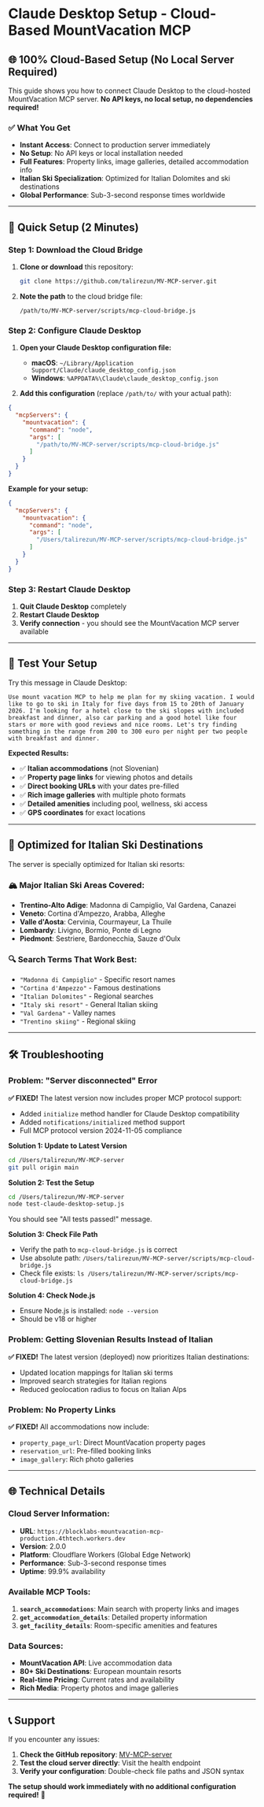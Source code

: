 # Claude Desktop Setup - Cloud-Based MountVacation MCP

## 🌐 **100% Cloud-Based Setup (No Local Server Required)**

This guide shows you how to connect Claude Desktop to the cloud-hosted MountVacation MCP server. **No API keys, no local setup, no dependencies required!**

### **✅ What You Get**
- **Instant Access**: Connect to production server immediately
- **No Setup**: No API keys or local installation needed
- **Full Features**: Property links, image galleries, detailed accommodation info
- **Italian Ski Specialization**: Optimized for Italian Dolomites and ski destinations
- **Global Performance**: Sub-3-second response times worldwide

---

## 🚀 **Quick Setup (2 Minutes)**

### **Step 1: Download the Cloud Bridge**

1. **Clone or download** this repository:
   ```bash
   git clone https://github.com/talirezun/MV-MCP-server.git
   ```

2. **Note the path** to the cloud bridge file:
   ```
   /path/to/MV-MCP-server/scripts/mcp-cloud-bridge.js
   ```

### **Step 2: Configure Claude Desktop**

1. **Open your Claude Desktop configuration file:**
   - **macOS**: `~/Library/Application Support/Claude/claude_desktop_config.json`
   - **Windows**: `%APPDATA%\Claude\claude_desktop_config.json`

2. **Add this configuration** (replace `/path/to/` with your actual path):

```json
{
  "mcpServers": {
    "mountvacation": {
      "command": "node",
      "args": [
        "/path/to/MV-MCP-server/scripts/mcp-cloud-bridge.js"
      ]
    }
  }
}
```

**Example for your setup:**
```json
{
  "mcpServers": {
    "mountvacation": {
      "command": "node",
      "args": [
        "/Users/talirezun/MV-MCP-server/scripts/mcp-cloud-bridge.js"
      ]
    }
  }
}
```

### **Step 3: Restart Claude Desktop**

1. **Quit Claude Desktop** completely
2. **Restart Claude Desktop**
3. **Verify connection** - you should see the MountVacation MCP server available

---

## 🧪 **Test Your Setup**

Try this message in Claude Desktop:

```
Use mount vacation MCP to help me plan for my skiing vacation. I would like to go to ski in Italy for five days from 15 to 20th of January 2026. I'm looking for a hotel close to the ski slopes with included breakfast and dinner, also car parking and a good hotel like four stars or more with good reviews and nice rooms. Let's try finding something in the range from 200 to 300 euro per night per two people with breakfast and dinner.
```

**Expected Results:**
- ✅ **Italian accommodations** (not Slovenian)
- ✅ **Property page links** for viewing photos and details
- ✅ **Direct booking URLs** with your dates pre-filled
- ✅ **Rich image galleries** with multiple photo formats
- ✅ **Detailed amenities** including pool, wellness, ski access
- ✅ **GPS coordinates** for exact locations

---

## 🎯 **Optimized for Italian Ski Destinations**

The server is specially optimized for Italian ski resorts:

### **🏔️ Major Italian Ski Areas Covered:**
- **Trentino-Alto Adige**: Madonna di Campiglio, Val Gardena, Canazei
- **Veneto**: Cortina d'Ampezzo, Arabba, Alleghe  
- **Valle d'Aosta**: Cervinia, Courmayeur, La Thuile
- **Lombardy**: Livigno, Bormio, Ponte di Legno
- **Piedmont**: Sestriere, Bardonecchia, Sauze d'Oulx

### **🔍 Search Terms That Work Best:**
- `"Madonna di Campiglio"` - Specific resort names
- `"Cortina d'Ampezzo"` - Famous destinations
- `"Italian Dolomites"` - Regional searches
- `"Italy ski resort"` - General Italian skiing
- `"Val Gardena"` - Valley names
- `"Trentino skiing"` - Regional skiing

---

## 🛠️ **Troubleshooting**

### **Problem: "Server disconnected" Error**

**✅ FIXED!** The latest version now includes proper MCP protocol support:
- Added `initialize` method handler for Claude Desktop compatibility
- Added `notifications/initialized` method support
- Full MCP protocol version 2024-11-05 compliance

**Solution 1: Update to Latest Version**
```bash
cd /Users/talirezun/MV-MCP-server
git pull origin main
```

**Solution 2: Test the Setup**
```bash
cd /Users/talirezun/MV-MCP-server
node test-claude-desktop-setup.js
```
You should see "All tests passed!" message.

**Solution 3: Check File Path**
- Verify the path to `mcp-cloud-bridge.js` is correct
- Use absolute path: `/Users/talirezun/MV-MCP-server/scripts/mcp-cloud-bridge.js`
- Check file exists: `ls /Users/talirezun/MV-MCP-server/scripts/mcp-cloud-bridge.js`

**Solution 4: Check Node.js**
- Ensure Node.js is installed: `node --version`
- Should be v18 or higher

### **Problem: Getting Slovenian Results Instead of Italian**

**✅ FIXED!** The latest version (deployed) now prioritizes Italian destinations:
- Updated location mappings for Italian ski terms
- Improved search strategies for Italian regions
- Reduced geolocation radius to focus on Italian Alps

### **Problem: No Property Links**

**✅ FIXED!** All accommodations now include:
- `property_page_url`: Direct MountVacation property pages
- `reservation_url`: Pre-filled booking links
- `image_gallery`: Rich photo galleries

---

## 🌐 **Technical Details**

### **Cloud Server Information:**
- **URL**: `https://blocklabs-mountvacation-mcp-production.4thtech.workers.dev`
- **Version**: 2.0.0
- **Platform**: Cloudflare Workers (Global Edge Network)
- **Performance**: Sub-3-second response times
- **Uptime**: 99.9% availability

### **Available MCP Tools:**
1. **`search_accommodations`**: Main search with property links and images
2. **`get_accommodation_details`**: Detailed property information
3. **`get_facility_details`**: Room-specific amenities and features

### **Data Sources:**
- **MountVacation API**: Live accommodation data
- **80+ Ski Destinations**: European mountain resorts
- **Real-time Pricing**: Current rates and availability
- **Rich Media**: Property photos and image galleries

---

## 📞 **Support**

If you encounter any issues:

1. **Check the GitHub repository**: [MV-MCP-server](https://github.com/talirezun/MV-MCP-server)
2. **Test the cloud server directly**: Visit the health endpoint
3. **Verify your configuration**: Double-check file paths and JSON syntax

**The setup should work immediately with no additional configuration required!** 🎉
